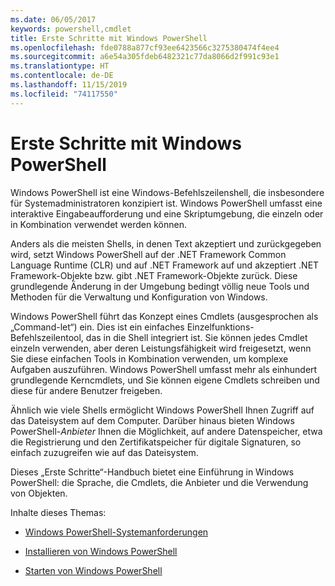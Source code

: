 ```yaml
---
ms.date: 06/05/2017
keywords: powershell,cmdlet
title: Erste Schritte mit Windows PowerShell
ms.openlocfilehash: fde0788a877cf93ee6423566c3275380474f4ee4
ms.sourcegitcommit: a6e54a305fdeb6482321c77da8066d2f991c93e1
ms.translationtype: HT
ms.contentlocale: de-DE
ms.lasthandoff: 11/15/2019
ms.locfileid: "74117550"
---
```

# <a name="getting-started-with-windows-powershell"></a>Erste Schritte mit Windows PowerShell
Windows PowerShell ist eine Windows-Befehlszeilenshell, die insbesondere für Systemadministratoren konzipiert ist. Windows PowerShell umfasst eine interaktive Eingabeaufforderung und eine Skriptumgebung, die einzeln oder in Kombination verwendet werden können.

Anders als die meisten Shells, in denen Text akzeptiert und zurückgegeben wird, setzt Windows PowerShell auf der .NET Framework Common Language Runtime (CLR) und auf .NET Framework auf und akzeptiert .NET Framework-Objekte bzw. gibt .NET Framework-Objekte zurück. Diese grundlegende Änderung in der Umgebung bedingt völlig neue Tools und Methoden für die Verwaltung und Konfiguration von Windows.

Windows PowerShell führt das Konzept eines Cmdlets (ausgesprochen als „Command-let“) ein. Dies ist ein einfaches Einzelfunktions-Befehlszeilentool, das in die Shell integriert ist. Sie können jedes Cmdlet einzeln verwenden, aber deren Leistungsfähigkeit wird freigesetzt, wenn Sie diese einfachen Tools in Kombination verwenden, um komplexe Aufgaben auszuführen. Windows PowerShell umfasst mehr als einhundert grundlegende Kerncmdlets, und Sie können eigene Cmdlets schreiben und diese für andere Benutzer freigeben.

Ähnlich wie viele Shells ermöglicht Windows PowerShell Ihnen Zugriff auf das Dateisystem auf dem Computer. Darüber hinaus bieten Windows PowerShell-*Anbieter* Ihnen die Möglichkeit, auf andere Datenspeicher, etwa die Registrierung und den Zertifikatspeicher für digitale Signaturen, so einfach zuzugreifen wie auf das Dateisystem.

Dieses „Erste Schritte“-Handbuch bietet eine Einführung in Windows PowerShell: die Sprache, die Cmdlets, die Anbieter und die Verwendung von Objekten.

Inhalte dieses Themas:

- [Windows PowerShell-Systemanforderungen](../install/Windows-PowerShell-System-Requirements.md)

- [Installieren von Windows PowerShell](../install/Installing-Windows-PowerShell.md)

- [Starten von Windows PowerShell](Starting-Windows-PowerShell.md)
